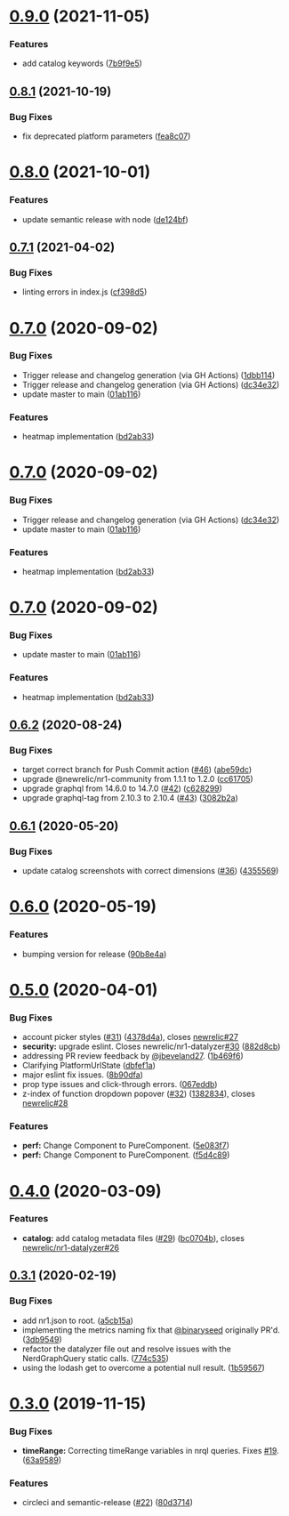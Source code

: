 # [0.9.0](https://github.com/newrelic/nr1-datalyzer/compare/v0.8.1...v0.9.0) (2021-11-05)


### Features

* add catalog keywords ([7b9f9e5](https://github.com/newrelic/nr1-datalyzer/commit/7b9f9e5e32645655e4038bcea4a39437f8accb56))

## [0.8.1](https://github.com/newrelic/nr1-datalyzer/compare/v0.8.0...v0.8.1) (2021-10-19)


### Bug Fixes

* fix deprecated platform parameters ([fea8c07](https://github.com/newrelic/nr1-datalyzer/commit/fea8c07ab3ab2bb1a7ff163da8361cd1baf14273))

# [0.8.0](https://github.com/newrelic/nr1-datalyzer/compare/v0.7.1...v0.8.0) (2021-10-01)


### Features

* update semantic release with node ([de124bf](https://github.com/newrelic/nr1-datalyzer/commit/de124bf8a2cc9cdb2259d028c5ddddd30044339a))

## [0.7.1](https://github.com/newrelic/nr1-datalyzer/compare/v0.7.0...v0.7.1) (2021-04-02)


### Bug Fixes

* linting errors in index.js ([cf398d5](https://github.com/newrelic/nr1-datalyzer/commit/cf398d50328a130eb9448ee3994ad74181b8dfd5))

# [0.7.0](https://github.com/newrelic/nr1-datalyzer/compare/v0.6.2...v0.7.0) (2020-09-02)


### Bug Fixes

* Trigger release and changelog generation (via GH Actions) ([1dbb114](https://github.com/newrelic/nr1-datalyzer/commit/1dbb114e943270680e53d24ef84284299a0dd2d7))
* Trigger release and changelog generation (via GH Actions) ([dc34e32](https://github.com/newrelic/nr1-datalyzer/commit/dc34e329ea3dd676ad77b99307bebb629874438b))
* update master to main ([01ab116](https://github.com/newrelic/nr1-datalyzer/commit/01ab1166a190ca3230fd4224b081b3ecc9588fb9))


### Features

* heatmap implementation ([bd2ab33](https://github.com/newrelic/nr1-datalyzer/commit/bd2ab33172340cd307e62fd9eeb61c8ff048748b))

# [0.7.0](https://github.com/newrelic/nr1-datalyzer/compare/v0.6.2...v0.7.0) (2020-09-02)


### Bug Fixes

* Trigger release and changelog generation (via GH Actions) ([dc34e32](https://github.com/newrelic/nr1-datalyzer/commit/dc34e329ea3dd676ad77b99307bebb629874438b))
* update master to main ([01ab116](https://github.com/newrelic/nr1-datalyzer/commit/01ab1166a190ca3230fd4224b081b3ecc9588fb9))


### Features

* heatmap implementation ([bd2ab33](https://github.com/newrelic/nr1-datalyzer/commit/bd2ab33172340cd307e62fd9eeb61c8ff048748b))

# [0.7.0](https://github.com/newrelic/nr1-datalyzer/compare/v0.6.2...v0.7.0) (2020-09-02)


### Bug Fixes

* update master to main ([01ab116](https://github.com/newrelic/nr1-datalyzer/commit/01ab1166a190ca3230fd4224b081b3ecc9588fb9))


### Features

* heatmap implementation ([bd2ab33](https://github.com/newrelic/nr1-datalyzer/commit/bd2ab33172340cd307e62fd9eeb61c8ff048748b))

## [0.6.2](https://github.com/newrelic/nr1-datalyzer/compare/v0.6.1...v0.6.2) (2020-08-24)


### Bug Fixes

* target correct branch for Push Commit action ([#46](https://github.com/newrelic/nr1-datalyzer/issues/46)) ([abe59dc](https://github.com/newrelic/nr1-datalyzer/commit/abe59dc72eb5deb5d6c7058608ec95fc14abad40))
* upgrade @newrelic/nr1-community from 1.1.1 to 1.2.0 ([cc61705](https://github.com/newrelic/nr1-datalyzer/commit/cc61705eeb52e518753e99d9802f311596c7e6ef))
* upgrade graphql from 14.6.0 to 14.7.0 ([#42](https://github.com/newrelic/nr1-datalyzer/issues/42)) ([c628299](https://github.com/newrelic/nr1-datalyzer/commit/c628299c77a760e59e112cc8a8ad0346b1a75552))
* upgrade graphql-tag from 2.10.3 to 2.10.4 ([#43](https://github.com/newrelic/nr1-datalyzer/issues/43)) ([3082b2a](https://github.com/newrelic/nr1-datalyzer/commit/3082b2a41f0bbdd73ddc37f7fe28811ef7ee662a))

## [0.6.1](https://github.com/newrelic/nr1-datalyzer/compare/v0.6.0...v0.6.1) (2020-05-20)


### Bug Fixes

* update catalog screenshots with correct dimensions ([#36](https://github.com/newrelic/nr1-datalyzer/issues/36)) ([4355569](https://github.com/newrelic/nr1-datalyzer/commit/43555692394ee9aec8e9e14bdcbff8f7a23f03a2))

# [0.6.0](https://github.com/newrelic/nr1-datalyzer/compare/v0.5.0...v0.6.0) (2020-05-19)


### Features

* bumping version for release ([90b8e4a](https://github.com/newrelic/nr1-datalyzer/commit/90b8e4a4b41b68d8e8f3da03b2b44df17c97341a))

# [0.5.0](https://github.com/newrelic/nr1-datalyzer/compare/v0.4.0...v0.5.0) (2020-04-01)


### Bug Fixes

* account picker styles ([#31](https://github.com/newrelic/nr1-datalyzer/issues/31)) ([4378d4a](https://github.com/newrelic/nr1-datalyzer/commit/4378d4a74d3ad347d0252069cd2db8024c5742e6)), closes [newrelic#27](https://github.com/newrelic/issues/27)
* **security:** upgrade eslint. Closes newrelic/nr1-datalyzer[#30](https://github.com/newrelic/nr1-datalyzer/issues/30) ([882d8cb](https://github.com/newrelic/nr1-datalyzer/commit/882d8cbcdf4856bfd6662ee2f0b4f2afbcbf5ac4))
* addressing PR review feedback by [@jbeveland27](https://github.com/jbeveland27). ([1b469f6](https://github.com/newrelic/nr1-datalyzer/commit/1b469f6fb2e6bf0ed53d2a4e3a9e2e3e21ecbeec))
* Clarifying PlatformUrlState ([dbfef1a](https://github.com/newrelic/nr1-datalyzer/commit/dbfef1a84e1864c92d2785877c8726329278a96e))
* major eslint fix issues. ([8b90dfa](https://github.com/newrelic/nr1-datalyzer/commit/8b90dfa0dc02f461516e34f8b06edcbbd9f4af38))
* prop type issues and click-through errors. ([067eddb](https://github.com/newrelic/nr1-datalyzer/commit/067eddb94f7cd0f4f995d95906417be2607272cd))
* z-index of function dropdown popover ([#32](https://github.com/newrelic/nr1-datalyzer/issues/32)) ([1382834](https://github.com/newrelic/nr1-datalyzer/commit/1382834cd89df9d637c5e98e00e5878849e3ea08)), closes [newrelic#28](https://github.com/newrelic/issues/28)


### Features

* **perf:** Change Component to PureComponent. ([5e083f7](https://github.com/newrelic/nr1-datalyzer/commit/5e083f77b8b6359065974d7f8f3c263ea494b959))
* **perf:** Change Component to PureComponent. ([f5d4c89](https://github.com/newrelic/nr1-datalyzer/commit/f5d4c8931bb82d204151b633f128541be90206d6))

# [0.4.0](https://github.com/newrelic/nr1-datalyzer/compare/v0.3.1...v0.4.0) (2020-03-09)


### Features

* **catalog:** add catalog metadata files ([#29](https://github.com/newrelic/nr1-datalyzer/issues/29)) ([bc0704b](https://github.com/newrelic/nr1-datalyzer/commit/bc0704b7722cb6ad1d47e82edaf7556b3e7af930)), closes [newrelic/nr1-datalyzer#26](https://github.com/newrelic/nr1-datalyzer/issues/26)

## [0.3.1](https://github.com/newrelic/nr1-datalyzer/compare/v0.3.0...v0.3.1) (2020-02-19)


### Bug Fixes

* add nr1.json to root. ([a5cb15a](https://github.com/newrelic/nr1-datalyzer/commit/a5cb15ae0218b5d1b8140bb0302dcfb4d9f16927))
* implementing the metrics naming fix that [@binaryseed](https://github.com/binaryseed) originally PR'd. ([3db9549](https://github.com/newrelic/nr1-datalyzer/commit/3db954985302395e8fa8233db9039b77e591de41))
* refactor the datalyzer file out and resolve issues with the NerdGraphQuery static calls. ([774c535](https://github.com/newrelic/nr1-datalyzer/commit/774c535087a4d677bc9ea7e2032df50c94191aa4))
* using the lodash get to overcome a potential null result. ([1b59567](https://github.com/newrelic/nr1-datalyzer/commit/1b59567f8a82cd05db2bcbd6ab33adcafae34d54))

# [0.3.0](https://github.com/newrelic/nr1-datalyzer/compare/v0.2.4...v0.3.0) (2019-11-15)


### Bug Fixes

* **timeRange:** Correcting timeRange variables in nrql queries. Fixes [#19](https://github.com/newrelic/nr1-datalyzer/issues/19). ([63a9589](https://github.com/newrelic/nr1-datalyzer/commit/63a9589050f976b0612b8d045643064a436f52c5))


### Features

* circleci and semantic-release ([#22](https://github.com/newrelic/nr1-datalyzer/issues/22)) ([80d3714](https://github.com/newrelic/nr1-datalyzer/commit/80d3714eb88eca2d0ff7f86cdcd13b475deb14b2))
